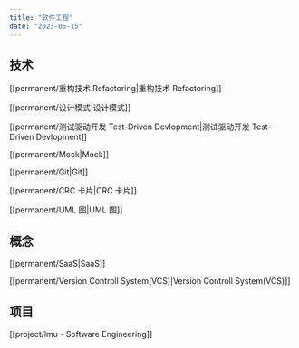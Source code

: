 ```yaml
---
title: "软件工程"
date: "2023-06-15"
---
```


## 技术
[[permanent/重构技术 Refactoring|重构技术 Refactoring]]

[[permanent/设计模式|设计模式]]

[[permanent/测试驱动开发 Test-Driven Devlopment|测试驱动开发 Test-Driven Devlopment]]

[[permanent/Mock|Mock]]

[[permanent/Git|Git]]

[[permanent/CRC 卡片|CRC 卡片]]

[[permanent/UML 图|UML 图]]

## 概念
[[permanent/SaaS|SaaS]]

[[permanent/Version Controll System(VCS)|Version Controll System(VCS)]]

## 项目
[[project/lmu - Software Engineering]]